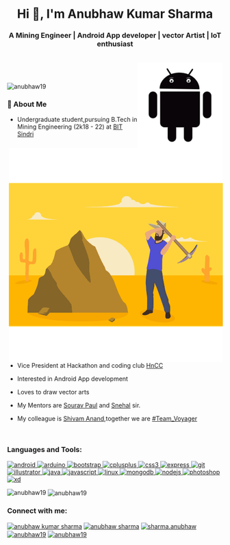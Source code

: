 <h1 align="center">Hi 👋, I'm Anubhaw Kumar Sharma</h1>
<h3 align="center">A Mining Engineer | Android App developer | vector Artist | IoT enthusiast</h3> <br>
<img align="right" alt="GIF" src="hello.gif" width="200"/><br>
<img align="right" alt="GIF" src="miner.gif" width="500"/>

<br>


<p align="left"> <img src="https://komarev.com/ghpvc/?username=anubhaw19&label=Profile%20views&color=0e75b6&style=flat" alt="anubhaw19" /> </p>

<h3> 👨 About Me </h3>

- Undergraduate student,pursuing B.Tech in Mining Engineering (2k18 - 22) at [BIT Sindri](https://bitsindri.ac.in/)

- Vice President at Hackathon and coding club [HnCC](https://hnccbits.com/)

- Interested in Android App development

- Loves to draw vector arts

- My Mentors are [Sourav Paul](https://github.com/souravpaul8) and [Snehal](https://github.com/snehal2398) sir.

- My colleague is [Shivam Anand](https://github.com/anandshivam44),together we are [#Team_Voyager](https://www.facebook.com/teamvoyagerfb/)
   
<br>


<h3 align="left">Languages and Tools:</h3>
<p align="left"> <a href="https://developer.android.com" target="_blank"> <img src="https://devicons.github.io/devicon/devicon.git/icons/android/android-original-wordmark.svg" alt="android" width="40" height="40"/> </a> <a href="https://www.arduino.cc/" target="_blank"> <img src="https://cdn.worldvectorlogo.com/logos/arduino-1.svg" alt="arduino" width="40" height="40"/> </a> <a href="https://getbootstrap.com" target="_blank"> <img src="https://devicons.github.io/devicon/devicon.git/icons/bootstrap/bootstrap-plain.svg" alt="bootstrap" width="40" height="40"/> </a> <a href="https://www.w3schools.com/cpp/" target="_blank"> <img src="https://devicons.github.io/devicon/devicon.git/icons/cplusplus/cplusplus-original.svg" alt="cplusplus" width="40" height="40"/> </a> <a href="https://www.w3schools.com/css/" target="_blank"> <img src="https://devicons.github.io/devicon/devicon.git/icons/css3/css3-original-wordmark.svg" alt="css3" width="40" height="40"/> </a> <a href="https://expressjs.com" target="_blank"> <img src="https://devicons.github.io/devicon/devicon.git/icons/express/express-original-wordmark.svg" alt="express" width="40" height="40"/> </a> <a href="https://git-scm.com/" target="_blank"> <img src="https://www.vectorlogo.zone/logos/git-scm/git-scm-icon.svg" alt="git" width="40" height="40"/> </a> <a href="https://www.adobe.com/in/products/illustrator.html" target="_blank"> <img src="https://www.vectorlogo.zone/logos/adobe_illustrator/adobe_illustrator-icon.svg" alt="illustrator" width="40" height="40"/> </a> <a href="https://www.java.com" target="_blank"> <img src="https://devicons.github.io/devicon/devicon.git/icons/java/java-original-wordmark.svg" alt="java" width="40" height="40"/> </a> <a href="https://developer.mozilla.org/en-US/docs/Web/JavaScript" target="_blank"> <img src="https://devicons.github.io/devicon/devicon.git/icons/javascript/javascript-original.svg" alt="javascript" width="40" height="40"/> </a> <a href="https://www.linux.org/" target="_blank"> <img src="https://devicons.github.io/devicon/devicon.git/icons/linux/linux-original.svg" alt="linux" width="40" height="40"/> </a> <a href="https://www.mongodb.com/" target="_blank"> <img src="https://devicons.github.io/devicon/devicon.git/icons/mongodb/mongodb-original-wordmark.svg" alt="mongodb" width="40" height="40"/> </a> <a href="https://nodejs.org" target="_blank"> <img src="https://devicons.github.io/devicon/devicon.git/icons/nodejs/nodejs-original-wordmark.svg" alt="nodejs" width="40" height="40"/> </a> <a href="https://www.photoshop.com/en" target="_blank"> <img src="https://devicons.github.io/devicon/devicon.git/icons/photoshop/photoshop-plain.svg" alt="photoshop" width="40" height="40"/> </a> <a href="https://www.adobe.com/products/xd.html" target="_blank"> <img src="https://cdn.worldvectorlogo.com/logos/adobe-xd.svg" alt="xd" width="40" height="40"/> </a> </p>

<p><img align="left" src="https://github-readme-stats.vercel.app/api/top-langs?username=anubhaw19&show_icons=true&locale=en&layout=compact" alt="anubhaw19" /></p>

<p>&nbsp;<img align="center" src="https://github-readme-stats.vercel.app/api?username=anubhaw19&show_icons=true&locale=en" alt="anubhaw19" /></p>

<h3 align="left">Connect with me:</h3>
<p align="left">
<a href="https://www.linkedin.com/in/anubhaw-kumar-sharma-92892218b/" target="blank"><img align="center" src="https://cdn.jsdelivr.net/npm/simple-icons@3.0.1/icons/linkedin.svg" alt="anubhaw kumar sharma" height="30" width="40" /></a>
<a href="https://www.facebook.com/profile.php?id=100005284422594" target="blank"><img align="center" src="https://cdn.jsdelivr.net/npm/simple-icons@3.0.1/icons/facebook.svg" alt="anubhaw sharma" height="30" width="40" /></a>
<a href="https://instagram.com/sharma.anubhaw" target="blank"><img align="center" src="https://cdn.jsdelivr.net/npm/simple-icons@3.0.1/icons/instagram.svg" alt="sharma.anubhaw" height="30" width="40" /></a>
<a href="https://www.codechef.com/users/anubhaw19" target="blank"><img align="center" src="https://cdn.jsdelivr.net/npm/simple-icons@3.1.0/icons/codechef.svg" alt="anubhaw19" height="30" width="40" /></a>
<a href="https://www.hackerrank.com/anubhaw19" target="blank"><img align="center" src="https://cdn.jsdelivr.net/npm/simple-icons@3.0.1/icons/hackerrank.svg" alt="anubhaw19" height="30" width="40" /></a>
</p>
